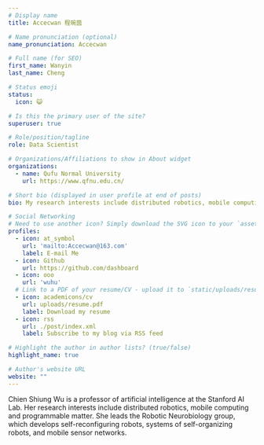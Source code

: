 ```yaml
---
# Display name
title: Accecwan 程琬茵

# Name pronunciation (optional)
name_pronunciation: Accecwan

# Full name (for SEO)
first_name: Wanyin
last_name: Cheng

# Status emoji
status:
  icon: 😺

# Is this the primary user of the site?
superuser: true

# Role/position/tagline
role: Data Scientist

# Organizations/Affiliations to show in About widget
organizations:
  - name: Qufu Normal University
    url: https://www.qfnu.edu.cn/

# Short bio (displayed in user profile at end of posts)
bio: My research interests include distributed robotics, mobile computing and programmable matter.

# Social Networking
# Need to use another icon? Simply download the SVG icon to your `assets/media/icons/ folder.
profiles:
  - icon: at_symbol
    url: 'mailto:Accecwan@163.com'
    label: E-mail Me
  - icon: Github
    url: https://github.com/dashboard
  - icon: ooo
    url: 'wuhu'
  # Link to a PDF of your resume/CV - upload it to `static/uploads/resume.pdf`
  - icon: academicons/cv
    url: uploads/resume.pdf
    label: Download my resume
  - icon: rss
    url: ./post/index.xml
    label: Subscribe to my blog via RSS feed

# Highlight the author in author lists? (true/false)
highlight_name: true

# Author's website URL
website: ""
---
```


Chien Shiung Wu is a professor of artificial intelligence at the Stanford AI Lab. Her research interests include
distributed robotics, mobile computing and programmable matter. She leads the Robotic Neurobiology group, which develops
self-reconfiguring robots, systems of self-organizing robots, and mobile sensor networks.
